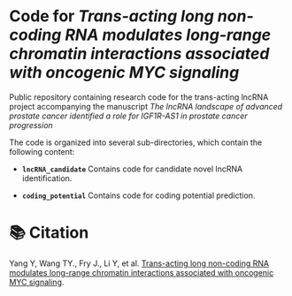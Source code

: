 # Code for *Trans-acting long non-coding RNA modulates long-range chromatin interactions associated with oncogenic MYC signaling*
Public repository containing research code for the trans-acting lncRNA project accompanying
the manuscript *The lncRNA landscape of advanced prostate cancer identified a role for IGF1R-AS1 in prostate cancer progression*

The code is organized into several sub-directories, which contain the following content:


* **`lncRNA_candidate`**
Contains code for candidate novel lncRNA identification.

* **`coding_potential`**
Contains code for coding potential prediction.


# 📚 Citation

Yang Y, Wang TY., Fry J., Li Y, et al. [Trans-acting long non-coding RNA modulates long-range chromatin interactions associated with oncogenic MYC signaling](https://doi.org "Trans-acting long non-coding RNA modulates long-range chromatin interactions associated with oncogenic MYC signaling").
